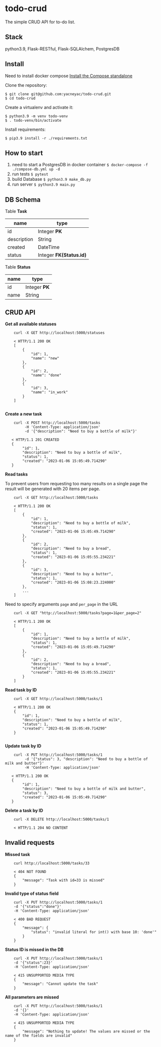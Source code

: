 # todo-crud
The simple CRUD API for to-do list.
## Stack
python3.9, Flask-RESTful, Flask-SQLAlchem, PostgresDB

## Install
Need to install docker compose [Install the Compose standalone](https://docs.docker.com/compose/install/other/)

Clone the repository:

    $ git clone git@github.com:yacneyac/todo-crud.git
    $ cd todo-crud

Create a virtualenv and activate it:

    $ python3.9 -m venv todo-venv
    $ . todo-venv/bin/activate

Install requirements:

    $ pip3.9 install -r ./requirements.txt

## How to start
1. need to start a PostgresDB in docker container `$ docker-compose -f ./compose-db.yml up -d`
2. run tests `$ pytest`
3. build Database `$ python3.9 make_db.py`
4. run server `$ python3.9 main.py`

## DB Schema
Table **Task**

| name        | type                    |    
|-------------|-------------------------|
| id          | Integer **PK**          |
| description | String                  |
| created     | DateTime                |
| status      | Integer **FK(Status.id)** |

Table **Status**

| name        | type           |    
|-------------|----------------|
| id          | Integer **PK** |
| name        | String         |


## CRUD API
**Get all available statuses**
```
    curl -X GET http://localhost:5000/statuses
 
    < HTTP/1.1 200 OK
    [
        {
            "id": 1,
            "name": "new"
        },
        {
            "id": 2,
            "name": "done"
        },
        {
            "id": 3,
            "name": "in_work"
        }
    ]
 
```

**Create a new task**
```
    curl -X POST http://localhost:5000/tasks 
         -H 'Content-Type: application/json'
         -d '{"description": "Need to buy a bottle of milk"}' 
    
   < HTTP/1.1 201 CREATED
   {
        "id": 1,
        "description": "Need to buy a bottle of milk",
        "status": 1,
        "created": "2023-01-06 15:05:49.714290"
   }      
```

**Read tasks**

To prevent users from requesting too many results on a single page 
the result will be generated with 20 items per page.
```
    curl -X GET http://localhost:5000/tasks
    
    < HTTP/1.1 200 OK
    [
        {
            "id": 1,
            "description": "Need to buy a bottle of milk",
            "status": 1,
            "created": "2023-01-06 15:05:49.714290"
        },
        {
            "id": 2,
            "description": "Need to buy a bread",
            "status": 1,
            "created": "2023-01-06 15:05:55.234221"
        },
        {
            "id": 3,
            "description": "Need to buy a butter",
            "status": 1,
            "created": "2023-01-06 15:08:23.224000"
        },
        ...
    ]
```

Need to specify arguments `page` and `per_page` in the URL
```
    curl -X GET "http://localhost:5000/tasks?page=1&per_page=2"
    
    < HTTP/1.1 200 OK
    [
        {
            "id": 1,
            "description": "Need to buy a bottle of milk",
            "status": 1,
            "created": "2023-01-06 15:05:49.714290"
        },
        {
            "id": 2,
            "description": "Need to buy a bread",
            "status": 1,
            "created": "2023-01-06 15:05:55.234221"
        }
    ]
```

**Read task by ID**
```
    curl -X GET http://localhost:5000/tasks/1
    
    < HTTP/1.1 200 OK
    {
        "id": 1,
        "description": "Need to buy a bottle of milk",
        "status": 1,
        "created": "2023-01-06 15:05:49.714290"
    }
    
```

**Update task by ID**
```
    curl -X PUT http://localhost:5000/tasks/1 
         -d '{"status": 3, "description": "Need to buy a bottle of milk and butter"}' 
         -H 'Content-Type: application/json'
   
   < HTTP/1.1 200 OK
   {
        "id": 1,
        "description": "Need to buy a bottle of milk and butter",
        "status": 3,
        "created": "2023-01-06 15:05:49.714290"
   }
```

**Delete a task by ID**
```
    curl -X DELETE http://localhost:5000/tasks/1
    
    < HTTP/1.1 204 NO CONTENT
```

## Invalid requests

**Missed task**
```
    curl http://localhost:5000/tasks/33
    
    < 404 NOT FOUND
    {
        "message": "Task with id=33 is missed"
    }
```

**Invalid type of status field**
```
    curl -X PUT http://localhost:5000/tasks/1 
    -d '{"status":"done"}' 
    -H 'Content-Type: application/json'
    
    < 400 BAD REQUEST
    {
        "message": {
            "status": "invalid literal for int() with base 10: 'done'"
        }
    }
```
**Status ID is missed in the DB**
```
    curl -X PUT http://localhost:5000/tasks/1 
    -d '{"status":23}' 
    -H 'Content-Type: application/json'
    
    < 415 UNSUPPORTED MEDIA TYPE
    {
        "message": "Cannot update the task"
    }
```
**All parameters are missed**
```
    curl -X PUT http://localhost:5000/tasks/1 
    -d '{}' 
    -H 'Content-Type: application/json'
    
    < 415 UNSUPPORTED MEDIA TYPE
    {
        "message": "Nothing to update! The values are missed or the name of the fields are invalid"
    }
```

